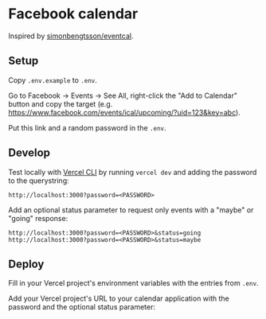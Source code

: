 # Facebook calendar

Inspired by [simonbengtsson/eventcal](https://github.com/simonbengtsson/eventcal).

## Setup

Copy `.env.example` to `.env`. 

Go to Facebook → Events → See All, right-click the "Add to Calendar" button and copy the target (e.g. https://www.facebook.com/events/ical/upcoming/?uid=123&key=abc).

Put this link and a random password in the `.env`.

## Develop

Test locally with [Vercel CLI](https://vercel.com/docs/cli) by running `vercel dev` and adding the password to the querystring:

```
http://localhost:3000?password=<PASSWORD>
```

Add an optional status parameter to request only events with a "maybe" or "going" response:

```
http://localhost:3000?password=<PASSWORD>&status=going
http://localhost:3000?password=<PASSWORD>&status=maybe
```


## Deploy

Fill in your Vercel project's environment variables with the entries from `.env`.

Add your Vercel project's URL to your calendar application with the password and the optional status parameter:

